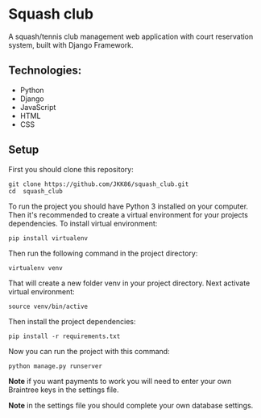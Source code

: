 # Squash club

A squash/tennis club management web application with court reservation system, built with Django Framework.

## Technologies:
- Python
- Django
- JavaScript
- HTML
- CSS

## Setup

First you should clone this repository:
```
git clone https://github.com/JKK86/squash_club.git
cd  squash_club
```

To run the project you should have Python 3 installed on your computer. Then it's recommended to create a virtual environment for your projects dependencies. To install virtual environment:
```
pip install virtualenv
```
Then run the following command in the project directory:
```
virtualenv venv
```
That will create a new folder venv in your project directory. Next activate virtual environment:
```
source venv/bin/active
```
Then install the project dependencies:
```
pip install -r requirements.txt
```
Now you can run the project with this command:
```
python manage.py runserver
```
**Note** if you want payments to work you will need to enter your own Braintree keys in the settings file.

**Note** in the settings file you should complete your own database settings.
